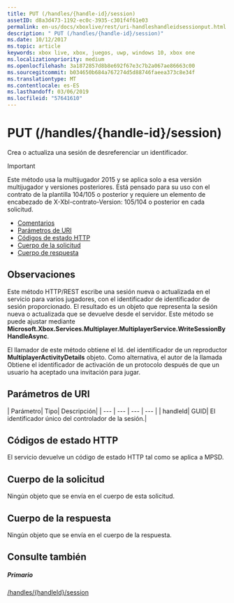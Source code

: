 ```yaml
---
title: PUT (/handles/{handle-id}/session)
assetID: d8a3d473-1192-ec0c-3935-c301f4f61e03
permalink: en-us/docs/xboxlive/rest/uri-handleshandleidsessionput.html
description: " PUT (/handles/{handle-id}/session)"
ms.date: 10/12/2017
ms.topic: article
keywords: xbox live, xbox, juegos, uwp, windows 10, xbox one
ms.localizationpriority: medium
ms.openlocfilehash: 3a1872857d8b8e692f67e3c7b2a067ae86663c00
ms.sourcegitcommit: b034650b684a767274d5d88746faeea373c8e34f
ms.translationtype: MT
ms.contentlocale: es-ES
ms.lasthandoff: 03/06/2019
ms.locfileid: "57641610"
---
```

# <a name="put-handleshandle-idsession"></a>PUT (/handles/{handle-id}/session)
Crea o actualiza una sesión de desreferenciar un identificador.

> [!IMPORTANT]
> Este método usa la multijugador 2015 y se aplica solo a esa versión multijugador y versiones posteriores. Está pensado para su uso con el contrato de la plantilla 104/105 o posterior y requiere un elemento de encabezado de X-Xbl-contrato-Version: 105/104 o posterior en cada solicitud.

  * [Comentarios](#ID4ET)
  * [Parámetros de URI](#ID4ECB)
  * [Códigos de estado HTTP](#ID4ENB)
  * [Cuerpo de la solicitud](#ID4EUB)
  * [Cuerpo de respuesta](#ID4E6B)

<a id="ID4ET"></a>


## <a name="remarks"></a>Observaciones

Este método HTTP/REST escribe una sesión nueva o actualizada en el servicio para varios jugadores, con el identificador de identificador de sesión proporcionado. El resultado es un objeto que representa la sesión nueva o actualizada que se devuelve desde el servidor. Este método se puede ajustar mediante **Microsoft.Xbox.Services.Multiplayer.MultiplayerService.WriteSessionByHandleAsync**.

El llamador de este método obtiene el Id. del identificador de un reproductor **MultiplayerActivityDetails** objeto. Como alternativa, el autor de la llamada Obtiene el identificador de activación de un protocolo después de que un usuario ha aceptado una invitación para jugar.

<a id="ID4ECB"></a>


## <a name="uri-parameters"></a>Parámetros de URI

| Parámetro| Tipo| Descripción|
| --- | --- | --- | --- |
| handleId| GUID| El identificador único del controlador de la sesión.|

<a id="ID4ENB"></a>


## <a name="http-status-codes"></a>Códigos de estado HTTP
El servicio devuelve un código de estado HTTP tal como se aplica a MPSD.  
<a id="ID4EUB"></a>


## <a name="request-body"></a>Cuerpo de la solicitud

Ningún objeto que se envía en el cuerpo de esta solicitud.

<a id="ID4E6B"></a>


## <a name="response-body"></a>Cuerpo de la respuesta

Ningún objeto que se envía en el cuerpo de la respuesta.

<a id="ID4EKC"></a>


## <a name="see-also"></a>Consulte también

<a id="ID4EMC"></a>


##### <a name="parent"></a>Primario

[/handles/{handleId}/session](uri-handleshandleidsession.md)
